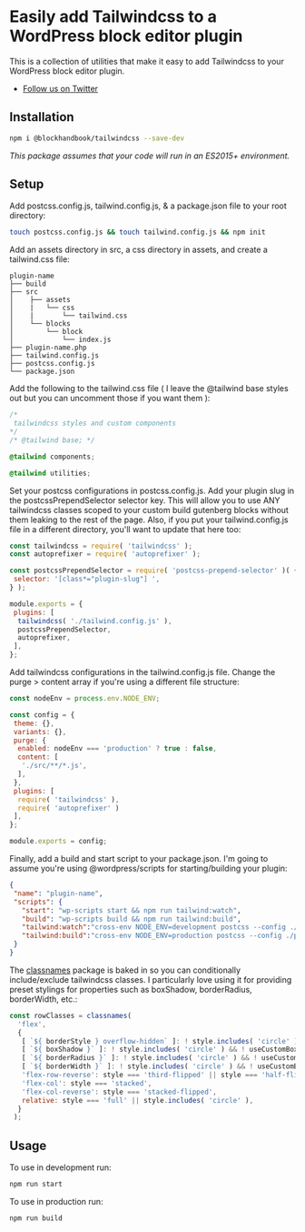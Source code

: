 # Easily add Tailwindcss to a WordPress block editor plugin

This is a collection of utilities that make it easy to add Tailwindcss to your WordPress block editor plugin.

* [Follow us on Twitter](https://twitter.com/blockhandbook)

## Installation

```bash
npm i @blockhandbook/tailwindcss --save-dev
```

_This package assumes that your code will run in an ES2015+ environment._

## Setup

Add postcss.config.js, tailwind.config.js, & a package.json file to your root directory:

```bash
touch postcss.config.js && touch tailwind.config.js && npm init
```

Add an assets directory in src, a css directory in assets, and create a tailwind.css file:

```none
plugin-name
├── build
├── src
│    ├── assets
│    |   └── css
│    |       └── tailwind.css
│    └── blocks
│        └── block
│            └── index.js
├── plugin-name.php
├── tailwind.config.js
├── postcss.config.js
└── package.json
```

Add the following to the tailwind.css file ( I leave the @tailwind base styles out but you can uncomment those if you want them ):

```css
/*
 tailwindcss styles and custom components
*/
/* @tailwind base; */

@tailwind components;

@tailwind utilities;
```

Set your postcss configurations in postcss.config.js.  Add your plugin slug in the postcssPrependSelector selector key.  This will allow you to use ANY tailwindcss classes scoped to your custom build gutenberg blocks without them leaking to the rest of the page.  Also, if you put your tailwind.config.js file in a different directory, you'll want to update that here too:

```javascript
const tailwindcss = require( 'tailwindcss' );
const autoprefixer = require( 'autoprefixer' );

const postcssPrependSelector = require( 'postcss-prepend-selector' )( {
 selector: '[class*="plugin-slug"] ',
} );

module.exports = {
 plugins: [
  tailwindcss( './tailwind.config.js' ),
  postcssPrependSelector,
  autoprefixer,
 ],
};
```

Add tailwindcss configurations in the tailwind.config.js file.  Change the purge > content array if you're using a different file structure:

```javascript
const nodeEnv = process.env.NODE_ENV;

const config = {
 theme: {},
 variants: {},
 purge: {
  enabled: nodeEnv === 'production' ? true : false,
  content: [
   './src/**/*.js',
  ],
 },
 plugins: [
  require( 'tailwindcss' ),
  require( 'autoprefixer' )
 ],
};

module.exports = config;

```

Finally, add a build and start script to your package.json.  I'm going to assume you're using @wordpress/scripts for starting/building your plugin:

```json
{
 "name": "plugin-name",
 "scripts": {
   "start": "wp-scripts start && npm run tailwind:watch",
   "build": "wp-scripts build && npm run tailwind:build",
   "tailwind:watch":"cross-env NODE_ENV=development postcss --config ./postcss.config.js ./src/assets/css/tailwind.css -o ./build/tailwind.css -w",
   "tailwind:build":"cross-env NODE_ENV=production postcss --config ./postcss.config.js ./src/assets/css/tailwind.css -o ./build/tailwind.css"
 }
}
```

The [classnames](https://www.npmjs.com/package/classnames) package is baked in so you can conditionally include/exclude tailwindcss classes.  I particularly love using it for providing preset stylings for properties such as boxShadow, borderRadius, borderWidth, etc.:

```javascript
const rowClasses = classnames(
  'flex',
  {
   [ `${ borderStyle } overflow-hidden` ]: ! style.includes( 'circle' ),
   [ `${ boxShadow }` ]: ! style.includes( 'circle' ) && ! useCustomBoxShadow,
   [ `${ borderRadius }` ]: ! style.includes( 'circle' ) && ! useCustomBorderRadius,
   [ `${ borderWidth }` ]: ! style.includes( 'circle' ) && ! useCustomBorderWidth,
   'flex-row-reverse': style === 'third-flipped' || style === 'half-flipped',
   'flex-col': style === 'stacked',
   'flex-col-reverse': style === 'stacked-flipped',
   relative: style === 'full' || style.includes( 'circle' ),
  }
 );
```

## Usage

To use in development run:

```bash
npm run start
```

To use in production run:

```bash
npm run build
```
